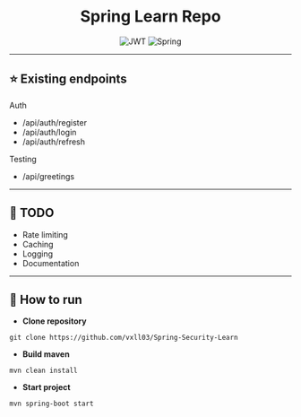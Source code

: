 <h1 align="center">
  Spring Learn Repo
</h1>

<div align="center">
  
![JWT](https://img.shields.io/badge/JWT-black?style=for-the-badge&logo=JSON%20web%20tokens)
![Spring](https://img.shields.io/badge/spring-%236DB33F.svg?style=for-the-badge&logo=spring&logoColor=white)

</div>

---

## **⭐ Existing endpoints**

<div>
  Auth

  <ul>
  <li>/api/auth/register</li>
  <li>/api/auth/login</li>
  <li>/api/auth/refresh</li>
  </ul>
</div>

<div>
  Testing
  <ul>
    <li>/api/greetings</li>
  </ul>
</div>

---

## **📝 TODO**

- Rate limiting
- Caching
- Logging
- Documentation

---

## **🚀 How to run**

- **Clone repository**
```git
git clone https://github.com/vxll03/Spring-Security-Learn
```

- **Build maven**
```maven
mvn clean install
```

- **Start project**
```maven
mvn spring-boot start
```
